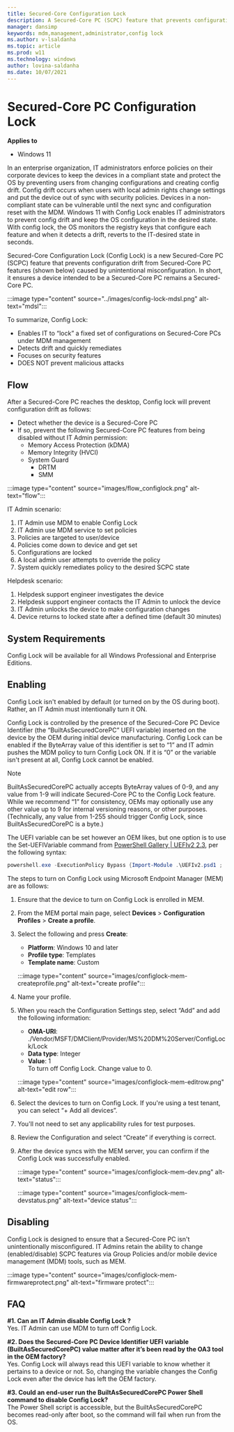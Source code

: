 ```yaml
---
title: Secured-Core Configuration Lock
description: A Secured-Core PC (SCPC) feature that prevents configuration drift from Secured-Core PC features (shown below) caused by unintentional misconfiguration. 
manager: dansimp
keywords: mdm,management,administrator,config lock
ms.author: v-lsaldanha
ms.topic: article
ms.prod: w11
ms.technology: windows
author: lovina-saldanha
ms.date: 10/07/2021
---
```


# Secured-Core PC Configuration Lock 

**Applies to**

-   Windows 11

In an enterprise organization, IT administrators enforce policies on their corporate devices to keep the devices in a compliant state and protect the OS by preventing users from changing configurations and creating config drift. Config drift occurs when users with local admin rights change settings and put the device out of sync with security policies. Devices in a non-compliant state can be vulnerable until the next sync and configuration reset with the MDM. Windows 11 with Config Lock enables IT administrators to prevent config drift and keep the OS configuration in the desired state. With config lock, the OS monitors the registry keys that configure each feature and when it detects a drift, reverts to the IT-desired state in seconds.

Secured-Core Configuration Lock (Config Lock) is a new Secured-Core PC (SCPC) feature that prevents configuration drift from Secured-Core PC features (shown below) caused by unintentional misconfiguration. In short, it ensures a device intended to be a Secured-Core PC remains a Secured-Core PC.

:::image type="content" source="../images/config-lock-mdsl.png" alt-text="mdsl":::

To summarize, Config Lock:

- Enables IT to “lock” a fixed set of configurations on Secured-Core PCs under MDM management
- Detects drift and quickly remediates
- Focuses on security features
- DOES NOT prevent malicious attacks

## Flow

After a Secured-Core PC reaches the desktop, Config lock will prevent configuration drift as follows:

- Detect whether the device is a Secured-Core PC
- If so, prevent the following Secured-Core PC features from being disabled without IT Admin permission:
    - Memory Access Protection (kDMA)
    - Memory Integrity (HVCI)
    - System Guard
        - DRTM
        - SMM

:::image type="content" source="images/flow_configlock.png" alt-text="flow":::

IT Admin scenario:

1. IT Admin use MDM to enable Config Lock
1. IT Admin use MDM service to set policies
1. Policies are targeted to user/device
1. Policies come down to device and get set
1. Configurations are locked
1. A local admin user attempts to override the policy
1. System quickly remediates policy to the desired SCPC state

Helpdesk scenario:

1. Helpdesk support engineer investigates the device
1. Helpdesk support engineer contacts the IT Admin to unlock the device
1. IT Admin unlocks the device to make configuration changes
1. Device returns to locked state after a defined time (default 30 minutes)

## System Requirements

Config Lock will be available for all Windows Professional and Enterprise Editions.  

## Enabling

Config Lock isn't enabled by default (or turned on by the OS during boot). Rather, an IT Admin must intentionally turn it ON.
 
Config Lock is controlled by the presence of the Secured-Core PC Device Identifier (the “BuiltAsSecuredCorePC” UEFI variable) inserted on the device by the OEM during initial device manufacturing. Config Lock can be enabled if the ByteArray value of this identifier is set to “1” and IT admin pushes the MDM policy to turn Config Lock ON. If it is “0” or the variable isn't present at all, Config Lock cannot be enabled.

> [!NOTE]
> BuiltAsSecuredCorePC actually accepts ByteArray values of 0-9, and any value from 1-9 will indicate Secured-Core PC to the Config Lock feature.  While we recommend “1” for consistency, OEMs may optionally use any other value up to 9 for internal versioning reasons, or other purposes.  (Technically, any value from 1-255 should trigger Config Lock, since BuiltAsSecuredCorePC is a byte.)

The UEFI variable can be set however an OEM likes, but one option is to use the Set-UEFIVariable command from [PowerShell Gallery | UEFIv2 2.3](https://www.powershellgallery.com/packages/UEFIv2/2.3), per the following syntax:

```powershell
powershell.exe -ExecutionPolicy Bypass {Import-Module .\UEFIv2.psd1 ;  Set-UEFIVariable -VariableName BuiltAsSecuredCorePC -Namespace '{77fa9abd-0359-4d32-bd60-28f4e78f784b}' -ByteArray @(01) }. common ..]
```

The steps to turn on Config Lock using Microsoft Endpoint Manager (MEM) are as follows:

1. Ensure that the device to turn on Config Lock is enrolled in MEM.
1. From the MEM portal main page, select **Devices** > **Configuration Profiles** > **Create a profile**.
1. Select the following and press **Create**:
    - **Platform**: Windows 10 and later
    - **Profile type**: Templates
    - **Template name**: Custom

    :::image type="content" source="images/configlock-mem-createprofile.png" alt-text="create profile":::

1. Name your profile.
1. When you reach the Configuration Settings step, select “Add” and add the following information:
    - **OMA-URI**: ./Vendor/MSFT/DMClient/Provider/MS%20DM%20Server/ConfigLock/Lock
    - **Data type**: Integer
    - **Value**: 1 </br>
    To turn off Config Lock. Change value to 0.

    :::image type="content" source="images/configlock-mem-editrow.png" alt-text="edit row":::

1. Select the devices to turn on Config Lock. If you're using a test tenant, you can select “+ Add all devices”.
1. You'll not need to set any applicability rules for test purposes.
1. Review the Configuration and select “Create” if everything is correct.
1. After the device syncs with the MEM server, you can confirm if the Config Lock was successfully enabled.

    :::image type="content" source="images/configlock-mem-dev.png" alt-text="status":::

    :::image type="content" source="images/configlock-mem-devstatus.png" alt-text="device status":::

## Disabling
Config Lock is designed to ensure that a Secured-Core PC isn't unintentionally misconfigured.  IT Admins retain the ability to change (enabled/disable) SCPC features via Group Policies and/or mobile device management (MDM) tools, such as MEM.

:::image type="content" source="images/configlock-mem-firmwareprotect.png" alt-text="firmware protect":::
 
## FAQ

**#1. Can an IT Admin disable Config Lock ?** </br>
	Yes. IT Admin can use MDM to turn off Config Lock.

**#2. Does the Secured-Core PC Device Identifier UEFI variable (BuiltAsSecuredCorePC) value matter after it’s been read by the OA3 tool in the OEM factory?** </br>
    Yes. Config Lock will always read this UEFI variable to know whether it pertains to a device or not. So, changing the variable changes the Config Lock even after the device has left the OEM factory.

**#3. Could an end-user run the BuiltAsSecuredCorePC Power Shell command to disable Config Lock?** </br>
	The Power Shell script is accessible, but the BuiltAsSecuredCorePC becomes read-only after boot, so the command will fail when run from the OS.
